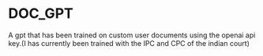 # DOC_GPT
 A gpt that has been trained on custom user documents using the openai api key.(I has currently been trained with the IPC and CPC of the indian court)
